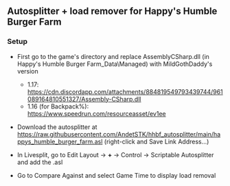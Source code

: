 ## Autosplitter + load remover for Happy's Humble Burger Farm

### Setup

- First go to the game's directory and replace AssemblyCSharp.dll (in Happy's Humble Burger Farm_Data\Managed) with MildGothDaddy's version
  - 1.17: https://cdn.discordapp.com/attachments/884819549793439744/961089164810551327/Assembly-CSharp.dll
  - 1.16 (for Backpack%): https://www.speedrun.com/resourceasset/ev1ee

- Download the autosplitter at https://raw.githubusercontent.com/AndetSTK/hhbf_autosplitter/main/happys_humble_burger_farm.asl (right-click and Save Link Address...)

- In Livesplit, go to Edit Layout -> **+** -> Control -> Scriptable Autosplitter and add the .asl

- Go to Compare Against and select Game Time to display load removal
